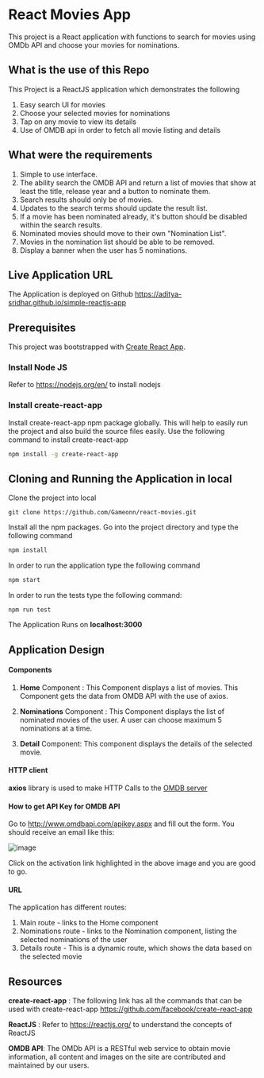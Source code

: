 # React Movies App

This project is a React application with functions to search for movies using OMDb API and choose your movies for nominations.

## What is the use of this Repo

This Project is a ReactJS application which demonstrates the following

1. Easy search UI for movies
2. Choose your selected movies for nominations
3. Tap on any movie to view its details
4. Use of OMDB api in order to fetch all movie listing and details

## What were the requirements

1. Simple to use interface.
2. The ability search the OMDB API and return a list of movies that show at least the title, release year and a button to nominate them.
3. Search results should only be of movies.
4. Updates to the search terms should update the result list.
5. If a movie has been nominated already, it's button should be disabled within the search results.
6. Nominated movies should move to their own "Nomination List".
7. Movies in the nomination list should be able to be removed.
8. Display a banner when the user has 5 nominations.

## Live Application URL

The Application is deployed on Github https://aditya-sridhar.github.io/simple-reactjs-app

## Prerequisites

This project was bootstrapped with [Create React App](https://github.com/facebook/create-react-app).

### Install Node JS

Refer to https://nodejs.org/en/ to install nodejs

### Install create-react-app

Install create-react-app npm package globally. This will help to easily run the project and also build the source files easily. Use the following command to install create-react-app

```bash
npm install -g create-react-app
```

## Cloning and Running the Application in local

Clone the project into local

```
git clone https://github.com/Gameonn/react-movies.git
```

Install all the npm packages. Go into the project directory and type the following command

```bash
npm install
```

In order to run the application type the following command

```bash
npm start
```

In order to run the tests type the following command:

```
npm run test
```

The Application Runs on **localhost:3000**

## Application Design

#### Components

1. **Home** Component : This Component displays a list of movies. This Component gets the data from OMDB API with the use of axios.

2. **Nominations** Component : This Component displays the list of nominated movies of the user. A user can choose maximum 5 nominations at a time.

3. **Detail** Component: This component displays the details of the selected movie.

#### HTTP client

**axios** library is used to make HTTP Calls to the [OMDB server](https://www.omdbapi.com/)

#### How to get API Key for OMDB API

Go to http://www.omdbapi.com/apikey.aspx and fill out the form. You should receive an email like this:

![image](https://user-images.githubusercontent.com/6601996/188055906-fb71ba58-5c79-4e79-a0c4-5afbd34f4b5d.png)

Click on the activation link highlighted in the above image and you are good to go.

#### URL

The application has different routes:

1. Main route - links to the Home component
2. Nominations route - links to the Nomination component, listing the selected nominations of the user
3. Details route - This is a dynamic route, which shows the data based on the selected movie

## Resources

**create-react-app** : The following link has all the commands that can be used with create-react-app
https://github.com/facebook/create-react-app

**ReactJS** : Refer to https://reactjs.org/ to understand the concepts of ReactJS

**OMDB API**: The OMDb API is a RESTful web service to obtain movie information, all content and images on the site are contributed and maintained by our users.
